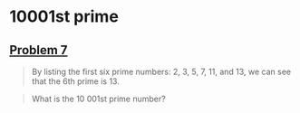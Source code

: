 # 10001st prime
## [Problem 7](https://projecteuler.net/problem=7)

> By listing the first six prime numbers: 2, 3, 5, 7, 11, and 13, we can see that the 6th prime is 13.

> What is the 10 001st prime number?
